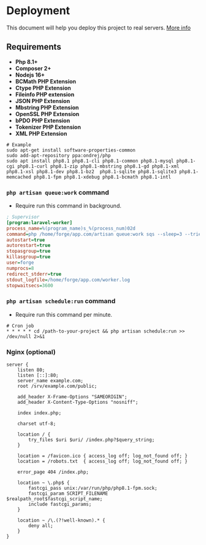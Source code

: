 # Deployment

This document will help you deploy this project to real servers.
[More info](https://laravel.com/docs/9.x/deployment)

## Requirements

- **Php 8.1+**
- **Composer 2+**
- **Nodejs 16+**
- **BCMath PHP Extension**
- **Ctype PHP Extension**
- **Fileinfo PHP extension**
- **JSON PHP Extension**
- **Mbstring PHP Extension**
- **OpenSSL PHP Extension**
- **bPDO PHP Extension**
- **Tokenizer PHP Extension**
- **XML PHP Extension**

```shell
# Example
sudo apt-get install software-properties-common
sudo add-apt-repository ppa:ondrej/php
sudo apt install php8.1 php8.1-cli php8.1-common php8.1-mysql php8.1-cgi php8.1-curl php8.1-zip php8.1-mbstring php8.1-gd php8.1-xml php8.1-xsl php8.1-dev php8.1-bz2  php8.1-sqlite php8.1-sqlite3 php8.1-memcached php8.1-fpm php8.1-xdebug php8.1-bcmath php8.1-intl
```

### `php artisan queue:work` command

- Require run this command in background.

```ini
; Supervisor 
[program:laravel-worker]
process_name=%(program_name)s_%(process_num)02d
command=php /home/forge/app.com/artisan queue:work sqs --sleep=3 --tries=3 --max-time=3600
autostart=true
autorestart=true
stopasgroup=true
killasgroup=true
user=forge
numprocs=8
redirect_stderr=true
stdout_logfile=/home/forge/app.com/worker.log
stopwaitsecs=3600
```

### `php artisan schedule:run` command

- Require run this command per minute.

```shell
# Cron job
* * * * * cd /path-to-your-project && php artisan schedule:run >> /dev/null 2>&1
```

### Nginx (optional)

```nginx
server {
    listen 80;
    listen [::]:80;
    server_name example.com;
    root /srv/example.com/public;
 
    add_header X-Frame-Options "SAMEORIGIN";
    add_header X-Content-Type-Options "nosniff";
 
    index index.php;
 
    charset utf-8;
 
    location / {
        try_files $uri $uri/ /index.php?$query_string;
    }
 
    location = /favicon.ico { access_log off; log_not_found off; }
    location = /robots.txt  { access_log off; log_not_found off; }
 
    error_page 404 /index.php;
 
    location ~ \.php$ {
        fastcgi_pass unix:/var/run/php/php8.1-fpm.sock;
        fastcgi_param SCRIPT_FILENAME $realpath_root$fastcgi_script_name;
        include fastcgi_params;
    }
 
    location ~ /\.(?!well-known).* {
        deny all;
    }
}
```
